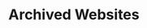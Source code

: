 ---
title: "Archived Websites"
draft: false
description: "The ZooBerry Project has obtained permission from various administrators, modders, and design teams to archive their mod libraries on this website. This page offers a list of the archived websites."
list: true
---